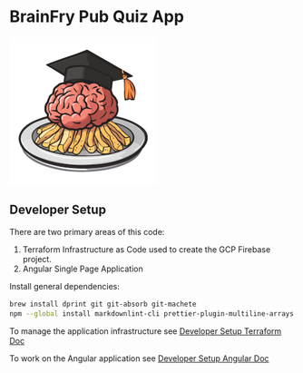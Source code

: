# BrainFry Pub Quiz App

![A brain wearing a graduation cap on a plate of fries](/public/imgs/logo-260.png)

## Developer Setup

There are two primary areas of this code:

1. Terraform Infrastructure as Code used to create the GCP Firebase project.
2. Angular Single Page Application

Install general dependencies:

```sh
brew install dprint git git-absorb git-machete
npm --global install markdownlint-cli prettier-plugin-multiline-arrays prettier
```

To manage the application infrastructure see [Developer Setup Terraform Doc](docs/developer-setup-terraform.md)

To work on the Angular application see [Developer Setup Angular Doc](docs/developer-setup-angular.md)
